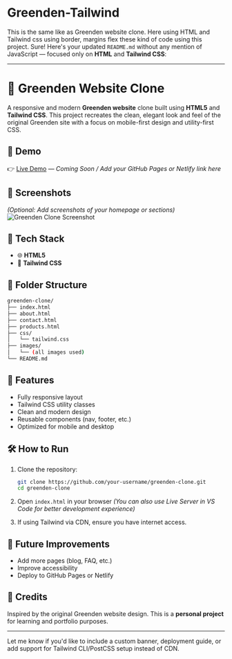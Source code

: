 # Greenden-Tailwind
This is the same like as Greenden website clone. Here using HTML and Tailwind css using border, margins flex these kind of code using this project.
Sure! Here's your updated `README.md` without any mention of JavaScript — focused only on **HTML** and **Tailwind CSS**:

---

# 🌿 Greenden Website Clone

A responsive and modern **Greenden website** clone built using **HTML5** and **Tailwind CSS**. This project recreates the clean, elegant look and feel of the original Greenden site with a focus on mobile-first design and utility-first CSS.

## 🚀 Demo

👉 [Live Demo](#) — *Coming Soon / Add your GitHub Pages or Netlify link here*

## 📸 Screenshots

*(Optional: Add screenshots of your homepage or sections)*
![Greenden Clone Screenshot](./screenshot.png)

## 🔧 Tech Stack

* 🌐 **HTML5**
* 🎨 **Tailwind CSS**

## 📁 Folder Structure

```bash
greenden-clone/
├── index.html
├── about.html
├── contact.html
├── products.html
├── css/
│   └── tailwind.css
├── images/
│   └── (all images used)
└── README.md
```

## 📱 Features

* Fully responsive layout
* Tailwind CSS utility classes
* Clean and modern design
* Reusable components (nav, footer, etc.)
* Optimized for mobile and desktop

## 🛠️ How to Run

1. Clone the repository:

   ```bash
   git clone https://github.com/your-username/greenden-clone.git
   cd greenden-clone
   ```

2. Open `index.html` in your browser
   *(You can also use Live Server in VS Code for better development experience)*

3. If using Tailwind via CDN, ensure you have internet access.

## 🌱 Future Improvements

* Add more pages (blog, FAQ, etc.)
* Improve accessibility
* Deploy to GitHub Pages or Netlify

## 🙌 Credits

Inspired by the original Greenden website design.
This is a **personal project** for learning and portfolio purposes.


---

Let me know if you'd like to include a custom banner, deployment guide, or add support for Tailwind CLI/PostCSS setup instead of CDN.
